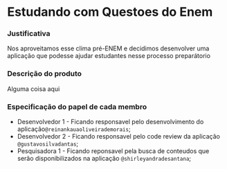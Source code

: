 # Estudando com Questoes do Enem


### Justificativa
Nos aproveitamos esse clima pré-ENEM e decidimos desenvolver uma aplicação que podesse ajudar estudantes nesse processo preparátorio

### Descrição do produto
Alguma coisa aqui

### Especificação do papel de cada membro
* Desenvolvedor 1 - Ficando responsavel pelo desenvolvimento do aplicação`@reinankauaoliveirademorais`;
* Desenvolvedor 2 - Ficando responsavel pelo code review da aplicação `@gustavosilvadantas`;
* Pesquisadora 1 - Ficando reponsavel pela busca de conteudos que serão disponibilizados na aplicação `@shirleyandradesantana`;
